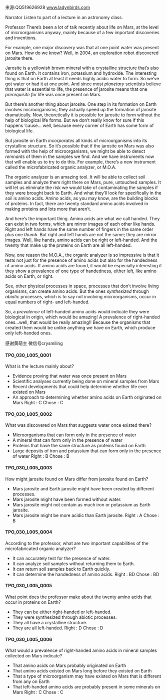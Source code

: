 来源:QQ519626928 www.ladynbirds.com

Narrator 
Listen to part of a lecture in an astronomy class. 

Professor 
There’s been a lot of talk recently about life on Mars, at the level of microorganisms anyway, mainly because of a few important discoveries and inventions. 

For example, one major discovery was that at one point water was present on Mars. How do we know? Well, in 2004, an exploration robot discovered jarosite there. 

Jarosite is a yellowish brown mineral with a crystalline structure that’s also found on Earth. It contains iron, potassium and hydroxide. The interesting thing is that on Earth at least it needs highly acidic water to form. So we’ve got water or had it at one point. And since most *planetary* scientists believe that water is essential to life, the presence of jarosite means that one *prerequisite for* life was once present on Mars. 

But there’s another thing about jarosite. One step in its formation on Earth involves microorganisms; they actually speed up the formation of jarosite dramatically. Now, theoretically it is possible for jarosite to form without the help of biological life forms. But we don’t really know for sure if this happens ‘cause… well, because every corner of Earth has some form of biological life. 

But jarosite on Earth *incorporates* all kinds of microorganisms into its crystalline structure. So it’s possible that if the jarosite on Mars was also formed with the help of microorganisms, we might be able to detect *remnants* of them in the samples we find. And we have instruments now that will enable us to try to do this. For example, there’s a new instrument called the microfabricated organic analyzer, or M.O.A. 

The organic analyzer is an amazing tool. It will be able to collect soil samples and analyze them right there on Mars, pure, untouched samples. It will let us eliminate the risk we would take of contaminating the samples if they were brought back to Earth. And what they’ll look for specifically in the soil is amino acids. 
Amino acids, as you may know, are the building blocks of proteins. In fact, there are twenty standard amino acids involved in making proteins and lots more that aren’t. 

And here’s the important thing. Amino acids are what we call handed. They can exist in two forms, which are mirror images of each other like hands. Right and left hands have the same number of fingers in the same order plus one *thumb*. But right and left hands are not the same; they are mirror images. Well, like hands, amino acids can be right or left-handed. And the twenty that make up the proteins on Earth are all left-handed. 

Now, one reason the M.O.A., the organic analyzer is so impressive is that it tests not just for the presence of amino acids but also for the handedness of amino acids. If amino acids are found, it would be especially interesting if they show a prevalence of one type of handedness, either left, like amino acids on Earth, or right. 

See, other physical processes in space, processes that don’t involve living organisms, can create amino acids. But the ones *synthesized* through *abiotic* processes, which is to say not involving microorganisms, occur in equal numbers of right- and left-handed. 

So, a *prevalence* of left-handed amino acids would indicate they were biological in origin, which would be amazing! A prevalence of right-handed ones…well, that would be really amazing!! Because the organisms that created them would be unlike anything we have on Earth, which produce only left-handed ones.

感谢黄萌主 微信号crysmiling 

#### TPO_030_L005_Q001
What is the lecture mainly about?
- Evidence proving that water was once present on Mars
- Scientific analyses currently being done on mineral samples from Mars
- Recent developments that could help determine whether life ever existed on Mars
- An approach to determining whether amino acids on Earth originated on Mars
Right : C	Chose : C


#### TPO_030_L005_Q002
What was discovered on Mars that suggests water once existed there?
- Microorganisms that can form only in the presence of water
- A mineral that can form only in the presence of water
- Proteins that have the same structure as proteins found on Earth
- Large deposits of iron and potassium that can form only in the presence of water
Right : B	Chose : B


#### TPO_030_L005_Q003
How might jarosite found on Mars differ from jarosite found on Earth?
- Mars jarosite and Earth jarosite might have been created by different processes.
- Mars jarosite might have been formed without water.
- Mars jarosite might not contain as much iron or potassium as Earth jarosite.
- Mars jarosite might be more acidic than Earth jarosite.
Right : A	Chose : B


#### TPO_030_L005_Q004
According to the professor, what are two important capabilities of the microfabricated organic analyzer?
- It can accurately test for the presence of water.
- It can analyze soil samples without returning them to Earth.
- It can return soil samples back to Earth quickly.
- It can determine the handedness of amino acids.
Right : BD	Chose :  BD


#### TPO_030_L005_Q005
What point does the professor make about the twenty amino acids that occur in proteins on Earth?
- They can be either right-handed or left-handed.
- They were synthesized through abiotic processes.
- They all have a crystalline structure.
- They are all left-handed.
Right : D	Chose : D


#### TPO_030_L005_Q006
What would a prevalence of right-handed amino acids in mineral samples collected on Mars indicate?
- That amino acids on Mars probably originated on Earth
- That amino acids existed on Mars long before they existed on Earth
- That a type of microorganism may have existed on Mars that is different from any on Earth
- That left-handed amino acids are probably present in some minerals on Mars
Right : C	Chose : C
